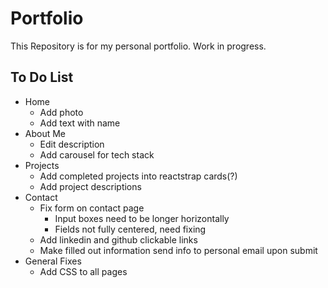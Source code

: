 # Portfolio

This Repository is for my personal portfolio. Work in progress. 

## To Do List
- Home
    - Add photo 
    - Add text with name 
- About Me
    - Edit description 
    - Add carousel for tech stack
- Projects 
    - Add completed projects into reactstrap cards(?)
    - Add project descriptions 
- Contact
    - Fix form on contact page
        - Input boxes need to be longer horizontally
        - Fields not fully centered, need fixing
    - Add linkedin and github clickable links 
    - Make filled out information send info to personal email upon submit
- General Fixes
    - Add CSS to all pages
